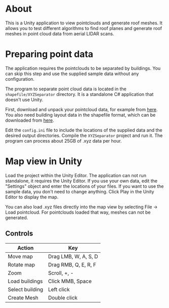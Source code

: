 # About
This is a Unity application to view pointclouds and generate roof meshes.
It allows you to test different algorithms to find roof planes and generate roof meshes in point cloud data from aerial LIDAR scans.

# Preparing point data
The application requires the pointclouds to be separated by buildings.
You can skip this step and use the supplied sample data without any configuration.

The program to separate point cloud data is located in the `shapefile/XYZSeparator` directory.
It is a standalone C# application that doesn't use Unity.

First, download and unpack your pointcloud data, for example from [here](https://www.opengeodata.nrw.de/produkte/geobasis/dom/dom1l/).
You also need building layout data in the shapefile format, which can be downloaded from [here](https://www.opengeodata.nrw.de/produkte/geobasis/lika/alkis_sek/hu_nw/).

Edit the `config.ini` file to include the locations of the supplied data and the desired output directories.
Compile the `XYZSeparator` project and run it.
The program can process about 25GB of .xyz data per hour.

# Map view in Unity
Load the project within the Unity Editor.
The application can not run standalone, it requires the Unity Editor.
If you use your own data, edit the "Settings" object and enter the locations of your files.
If you want to use the sample data, you don't need to change anything.
Click Play in the Unity Editor to display the map.

You can also load .xyz files directly into the map view by selecting File -> Load pointcloud.
For pointclouds loaded that way, meshes can not be generated.

## Controls
Action | Key
--- | ---
Move map | Drag LMB, W, A, S, D
Rotate map | Drag RMB, Q, E, R, F
Zoom | Scroll, +, -
Load buildings | Click MMB, Space
Select building | Left click
Create Mesh | Double click
